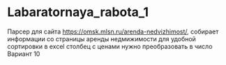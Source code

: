 # Labaratornaya_rabota_1
Парсер для сайта https://omsk.mlsn.ru/arenda-nedvizhimost/, собирает информации со страницы аренды недмижимости
для удобной сортировки в excel столбец с ценами нужно преобразовать в число
Вариант 10
